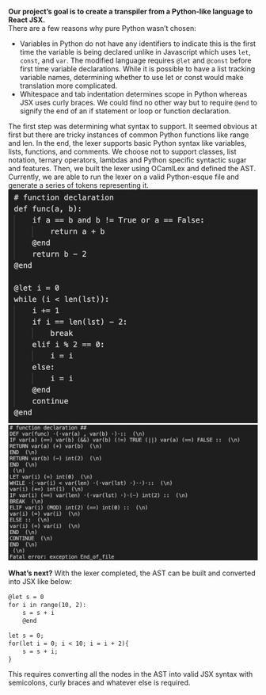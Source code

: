 **Our project’s goal is to create a transpiler from a Python-like language to React JSX.**\
There are a few reasons why pure Python wasn’t chosen:
- Variables in Python do not have any identifiers to indicate this is the first time the variable is being declared unlike in Javascript which uses `let`, `const`, and `var`. The modified language requires `@let` and `@const` before first time variable declarations. While it is possible to have a list tracking variable names, determining whether to use let or const would make translation more complicated. 
- Whitespace and tab indentation determines scope in Python whereas JSX uses curly braces. We could find no other way but to require `@end` to signify the end of an if statement or loop or function declaration.

The first step was determining what syntax to support. It seemed obvious at first but there are tricky instances of common Python functions like range and len. In the end, the lexer supports basic Python syntax like variables, lists, functions, and comments. We choose not to support classes, list notation, ternary operators, lambdas and Python specific syntactic sugar and features. Then, we built the lexer using OCamlLex and defined the AST. Currently, we are able to run the lexer on a valid Python-esque file and generate a series of tokens representing it.\
![input](pythonex.png)
![output](outputex.png)

**What’s next?** With the lexer completed, the AST can be built and converted into JSX like below:
```
@let s = 0
for i in range(10, 2):
	s = s + i
	@end
```
```
let s = 0;
for(let i = 0; i < 10; i = i + 2){
	s = s + i;
}
```

This requires converting all the nodes in the AST into valid JSX syntax with semicolons, curly braces and whatever else is required. 